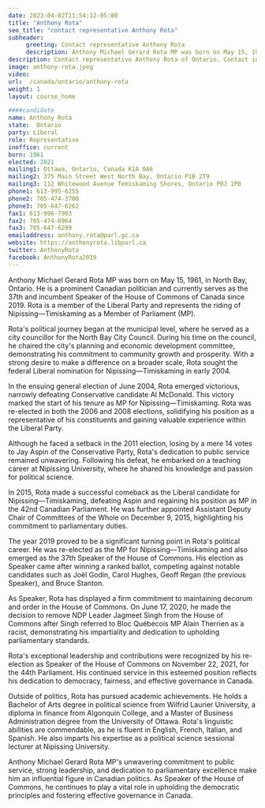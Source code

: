 ```yaml
---
date: 2023-04-02T11:54:12-05:00
title: "Anthony Rota"
seo_title: "contact representative Anthony Rota"
subheader:
     greeting: Contact representative Anthony Rota
     description: Anthony Michael Gerard Rota MP was born on May 15, 1961, in North Bay, Ontario.
description: Contact representative Anthony Rota of Ontario. Contact information for Anthony Rota includes email address, phone number, and mailing address.
image: anthony-rota.jpeg
video:
url:  /canada/ontario/anthony-rota
weight: 1
layout: course_home

####candidate
name: Anthony Rota
state:	Ontario
party: Liberal
role: Representative
inoffice: current
born: 1961
elected: 2021
mailing1: Ottawa, Ontario, Canada K1A 0A6
mailing2: 375 Main Street West North Bay, Ontario P1B 2T9
mailing3: 112 Whitewood Avenue Temiskaming Shores, Ontario P0J 1P0
phone1: 613-995-6255
phone2: 705-474-3700
phone3: 705-647-6262
fax1: 613-996-7993
fax2: 705-474-6964
fax3: 705-647-6299
emailaddress: anthony.rota@parl.gc.ca
website: https://anthonyrota.libparl.ca
twitter: AnthonyRota
facebook: AnthonyRota2019
---
```


Anthony Michael Gerard Rota MP was born on May 15, 1961, in North Bay, Ontario. He is a prominent Canadian politician and currently serves as the 37th and incumbent Speaker of the House of Commons of Canada since 2019. Rota is a member of the Liberal Party and represents the riding of Nipissing—Timiskaming as a Member of Parliament (MP).

Rota's political journey began at the municipal level, where he served as a city councillor for the North Bay City Council. During his time on the council, he chaired the city's planning and economic development committee, demonstrating his commitment to community growth and prosperity. With a strong desire to make a difference on a broader scale, Rota sought the federal Liberal nomination for Nipissing—Timiskaming in early 2004.

In the ensuing general election of June 2004, Rota emerged victorious, narrowly defeating Conservative candidate Al McDonald. This victory marked the start of his tenure as MP for Nipissing—Timiskaming. Rota was re-elected in both the 2006 and 2008 elections, solidifying his position as a representative of his constituents and gaining valuable experience within the Liberal Party.

Although he faced a setback in the 2011 election, losing by a mere 14 votes to Jay Aspin of the Conservative Party, Rota's dedication to public service remained unwavering. Following his defeat, he embarked on a teaching career at Nipissing University, where he shared his knowledge and passion for political science.

In 2015, Rota made a successful comeback as the Liberal candidate for Nipissing—Timiskaming, defeating Aspin and regaining his position as MP in the 42nd Canadian Parliament. He was further appointed Assistant Deputy Chair of Committees of the Whole on December 9, 2015, highlighting his commitment to parliamentary duties.

The year 2019 proved to be a significant turning point in Rota's political career. He was re-elected as the MP for Nipissing—Timiskaming and also emerged as the 37th Speaker of the House of Commons. His election as Speaker came after winning a ranked ballot, competing against notable candidates such as Joël Godin, Carol Hughes, Geoff Regan (the previous Speaker), and Bruce Stanton.

As Speaker, Rota has displayed a firm commitment to maintaining decorum and order in the House of Commons. On June 17, 2020, he made the decision to remove NDP Leader Jagmeet Singh from the House of Commons after Singh referred to Bloc Québécois MP Alain Therrien as a racist, demonstrating his impartiality and dedication to upholding parliamentary standards.

Rota's exceptional leadership and contributions were recognized by his re-election as Speaker of the House of Commons on November 22, 2021, for the 44th Parliament. His continued service in this esteemed position reflects his dedication to democracy, fairness, and effective governance in Canada.

Outside of politics, Rota has pursued academic achievements. He holds a Bachelor of Arts degree in political science from Wilfrid Laurier University, a diploma in finance from Algonquin College, and a Master of Business Administration degree from the University of Ottawa. Rota's linguistic abilities are commendable, as he is fluent in English, French, Italian, and Spanish. He also imparts his expertise as a political science sessional lecturer at Nipissing University.

Anthony Michael Gerard Rota MP's unwavering commitment to public service, strong leadership, and dedication to parliamentary excellence make him an influential figure in Canadian politics. As Speaker of the House of Commons, he continues to play a vital role in upholding the democratic principles and fostering effective governance in Canada.
